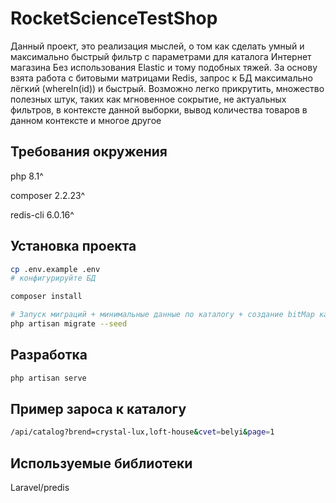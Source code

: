 
# RocketScienceTestShop
Данный проект, это реализация мыслей, о том как сделать умный и максимально быстрый фильтр с параметрами для каталога Интернет магазина
Без использования Elastic и тому подобных тяжей. За основу взята работа с битовыми матрицами Redis, запрос к БД максимально лёгкий (whereIn(id))
и быстрый. Возможно легко прикрутить, множество полезных штук, таких как мгновенное сокрытие, не актуальных фильтров, в контексте данной выборки, 
вывод количества товаров в данном контексте и многое другое

## Требования окружения
<p>php 8.1^</p>
<p>composer 2.2.23^</p>
<p>redis-cli 6.0.16^</p>

## Установка проекта

```bash
cp .env.example .env 
# конфигурируйте БД

composer install

# Запуск миграций + минимальные данные по каталогу + создание bitMap каталога в Redis
php artisan migrate --seed
```

## Разработка

```bash
php artisan serve
```

## Пример зароса к каталогу
```bash
/api/catalog?brend=crystal-lux,loft-house&cvet=belyi&page=1
```

## Используемые библиотеки
Laravel/predis
